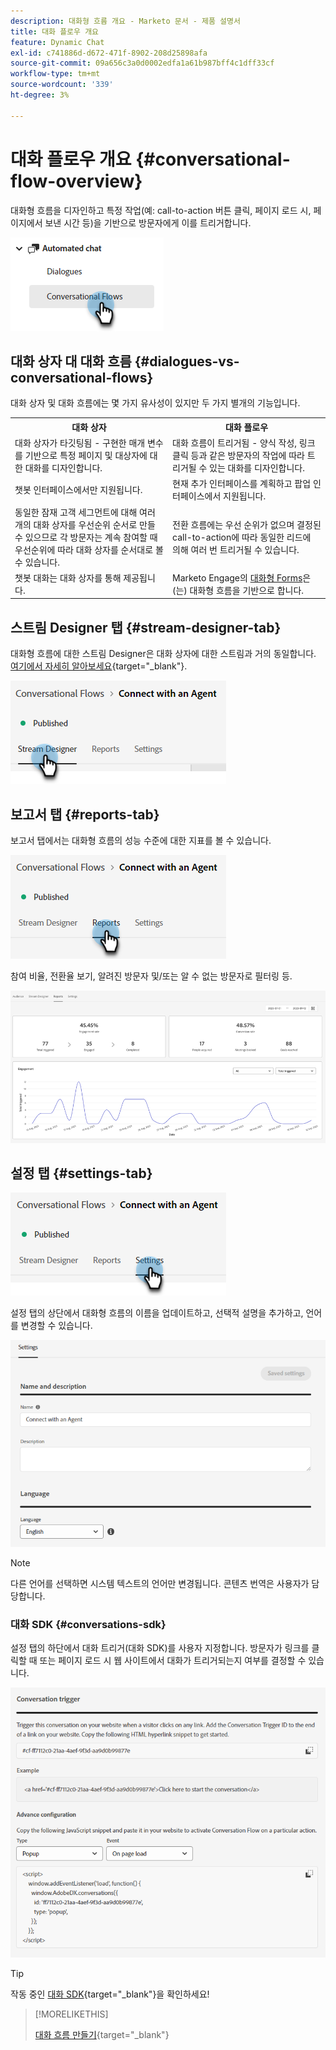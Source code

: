 ```yaml
---
description: 대화형 흐름 개요 - Marketo 문서 - 제품 설명서
title: 대화 플로우 개요
feature: Dynamic Chat
exl-id: c741886d-d672-471f-8902-208d25898afa
source-git-commit: 09a656c3a0d0002edfa1a61b987bff4c1dff33cf
workflow-type: tm+mt
source-wordcount: '339'
ht-degree: 3%

---
```


# 대화 플로우 개요 {#conversational-flow-overview}

대화형 흐름을 디자인하고 특정 작업(예: call-to-action 버튼 클릭, 페이지 로드 시, 페이지에서 보낸 시간 등)을 기반으로 방문자에게 이를 트리거합니다.

![](assets/conversational-flow-overview-1.png)

## 대화 상자 대 대화 흐름 {#dialogues-vs-conversational-flows}

대화 상자 및 대화 흐름에는 몇 가지 유사성이 있지만 두 가지 별개의 기능입니다.

<table>
 <tbody>
  <tr>
   <th style="width:50%">대화 상자</th>
   <th style="width:50%">대화 플로우</th>
  </tr>
  <tr>
   <td>대화 상자가 타깃팅됨 - 구현한 매개 변수를 기반으로 특정 페이지 및 대상자에 대한 대화를 디자인합니다.</td>
   <td>대화 흐름이 트리거됨 - 양식 작성, 링크 클릭 등과 같은 방문자의 작업에 따라 트리거될 수 있는 대화를 디자인합니다.</td>
  </tr>
   <tr>
   <td>챗봇 인터페이스에서만 지원됩니다.</td>
   <td>현재 추가 인터페이스를 계획하고 팝업 인터페이스에서 지원됩니다.</td>
  </tr>
  </tr>
   <tr>
   <td>동일한 잠재 고객 세그먼트에 대해 여러 개의 대화 상자를 우선순위 순서로 만들 수 있으므로 각 방문자는 계속 참여할 때 우선순위에 따라 대화 상자를 순서대로 볼 수 있습니다.</td>
   <td>전환 흐름에는 우선 순위가 없으며 결정된 call-to-action에 따라 동일한 리드에 의해 여러 번 트리거될 수 있습니다.</td>
  </tr>
  <tr>
   <td>챗봇 대화는 대화 상자를 통해 제공됩니다.</td>
   <td>Marketo Engage의 <a href="/help/marketo/product-docs/demand-generation/dynamic-chat/automated-chat/conversational-flow-settings-for-marketo-engage-forms.md" target="_blank">대화형 Forms</a>은(는) 대화형 흐름을 기반으로 합니다.</td>
  </tr>
 </tbody>
</table>

## 스트림 Designer 탭 {#stream-designer-tab}

대화형 흐름에 대한 스트림 Designer은 대화 상자에 대한 스트림과 거의 동일합니다. [여기에서 자세히 알아보세요](/help/marketo/product-docs/demand-generation/dynamic-chat/automated-chat/stream-designer.md){target="_blank"}.

![](assets/conversational-flow-overview-2.png)

## 보고서 탭 {#reports-tab}

보고서 탭에서는 대화형 흐름의 성능 수준에 대한 지표를 볼 수 있습니다.

![](assets/conversational-flow-overview-3.png)

참여 비율, 전환율 보기, 알려진 방문자 및/또는 알 수 없는 방문자로 필터링 등.

![](assets/conversational-flow-overview-4.png)

## 설정 탭 {#settings-tab}

![](assets/conversational-flow-overview-5.png)

설정 탭의 상단에서 대화형 흐름의 이름을 업데이트하고, 선택적 설명을 추가하고, 언어를 변경할 수 있습니다.

![](assets/conversational-flow-overview-6.png)

>[!NOTE]
>
>다른 언어를 선택하면 시스템 텍스트의 언어만 변경됩니다. 콘텐츠 번역은 사용자가 담당합니다.

### 대화 SDK {#conversations-sdk}

설정 탭의 하단에서 대화 트리거(대화 SDK)를 사용자 지정합니다. 방문자가 링크를 클릭할 때 또는 페이지 로드 시 웹 사이트에서 대화가 트리거되는지 여부를 결정할 수 있습니다.

![](assets/conversational-flow-overview-7.png)

>[!TIP]
>
>작동 중인 [대화 SDK](https://experienceleague.adobe.com/tools/marketo-dynamic-chatbot/conversations-sdk/?lang=ko){target="_blank"}을 확인하세요!

>[!MORELIKETHIS]
>
>[대화 흐름 만들기](/help/marketo/product-docs/demand-generation/dynamic-chat/automated-chat/create-a-conversational-flow.md){target="_blank"}
